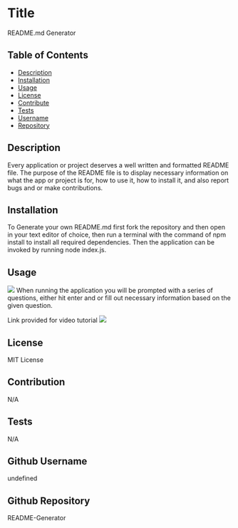 
  # Title
  README.md Generator

  ## Table of Contents
  - [Description](#description)
  - [Installation](#installation)
  - [Usage](#Usage)
  - [License](#License)
  - [Contribute](#Contribute)
  - [Tests](#Tests)
  - [Username](#Username)
  - [Repository](#Repository)

  ## Description
  Every application or project deserves a well written and formatted README file. The purpose of the README file is to display necessary information on what the app or project is for, how to use it, how to install it, and also report bugs and or make contributions.

  ## Installation
  To Generate your own README.md first fork the repository and then open in your text editor of choice, then run a terminal with the command of npm install to install all required dependencies. Then the application can be invoked by running node index.js.

  ## Usage
  ![](https://github.com/dannauu/README-Generator/blob/main/assets/images/readme-generator.gif)
  When running the application you will be prompted with a series of questions, either hit enter and or fill out necessary information based on the given question.

  Link provided for video tutorial
  ![](https://drive.google.com/file/d/1_J-x2VAazeh-jsMqr7KskqtF82z4CDV7/view)

  ## License
  MIT License

  ## Contribution
  N/A

  ## Tests
  N/A

  ## Github Username
  undefined

  ## Github Repository
  README-Generator
  